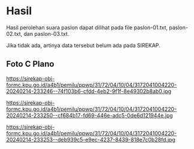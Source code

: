 # Hasil

Hasil perolehan suara paslon dapat dilihat pada file paslon-01.txt, paslon-02.txt, dan paslon-03.txt.

Jika tidak ada, artinya data tersebut belum ada pada SIREKAP.

## Foto C Plano

https://sirekap-obj-formc.kpu.go.id/a4b1/pemilu/ppwp/31/72/04/10/04/3172041004220-20240214-233246--74f103b6-cfdd-4eb2-9f1f-8e49302b8ab0.jpg

https://sirekap-obj-formc.kpu.go.id/a4b1/pemilu/ppwp/31/72/04/10/04/3172041004220-20240214-233250--cf684b17-fd69-446e-adc5-0de6d121944e.jpg

https://sirekap-obj-formc.kpu.go.id/a4b1/pemilu/ppwp/31/72/04/10/04/3172041004220-20240214-233253--deb939c5-e9ec-4237-8439-818e7c0b28fd.jpg
